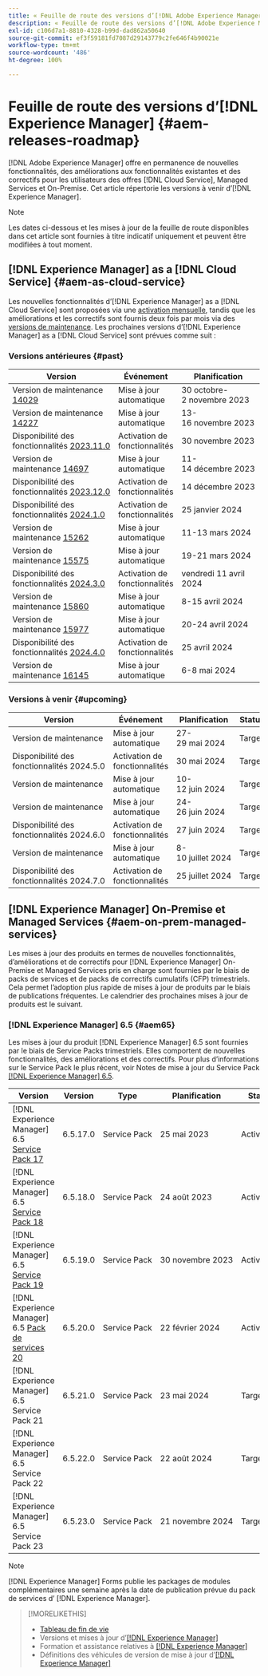 ```yaml
---
title: « Feuille de route des versions d’[!DNL Adobe Experience Manager] »
description: « Feuille de route des versions d’[!DNL Adobe Experience Manager] »
exl-id: c106d7a1-8810-4328-b99d-dad862a50640
source-git-commit: ef3f59181fd7087d29143779c2fe646f4b90021e
workflow-type: tm+mt
source-wordcount: '486'
ht-degree: 100%

---
```



# Feuille de route des versions d’[!DNL Experience Manager] {#aem-releases-roadmap}

[!DNL Adobe Experience Manager] offre en permanence de nouvelles fonctionnalités, des améliorations aux fonctionnalités existantes et des correctifs pour les utilisateurs des offres [!DNL Cloud Service], Managed Services et On-Premise. Cet article répertorie les versions à venir d’[!DNL Experience Manager].

>[!NOTE]
>
>Les dates ci-dessous et les mises à jour de la feuille de route disponibles dans cet article sont fournies à titre indicatif uniquement et peuvent être modifiées à tout moment.

## [!DNL Experience Manager] as a [!DNL Cloud Service] {#aem-as-cloud-service}

Les nouvelles fonctionnalités d’[!DNL Experience Manager] as a [!DNL Cloud Service] sont proposées via une [activation mensuelle](https://experienceleague.adobe.com/fr/docs/experience-manager-cloud-service/content/release-notes/release-notes/release-notes-current), tandis que les améliorations et les correctifs sont fournis deux fois par mois via des [versions de maintenance](https://experienceleague.adobe.com/fr/docs/experience-manager-cloud-service/content/release-notes/maintenance/latest).
Les prochaines versions d’[!DNL Experience Manager] as a [!DNL Cloud Service] sont prévues comme suit :

### Versions antérieures {#past}

| Version | Événement | Planification | Statut |
|---|---|---|---|
| Version de maintenance [14029](https://experienceleague.adobe.com/fr/docs/experience-manager-cloud-service/content/release-notes/maintenance/2023/2023-11-0#release-14029) | Mise à jour automatique | 30 octobre-2 novembre 2023 | Mise à jour |
| Version de maintenance [14227](https://experienceleague.adobe.com/fr/docs/experience-manager-cloud-service/content/release-notes/maintenance/2023/2023-11-0#release-14227) | Mise à jour automatique | 13-16 novembre 2023 | Mise à jour |
| Disponibilité des fonctionnalités [2023.11.0](https://experienceleague.adobe.com/fr/docs/experience-manager-cloud-service/content/release-notes/release-notes/2023/release-notes-2023-11-0) | Activation de fonctionnalités | 30 novembre 2023 | Activation |
| Version de maintenance [14697](https://experienceleague.adobe.com/fr/docs/experience-manager-cloud-service/content/release-notes/maintenance/2023/2023-12-0#release-14697) | Mise à jour automatique | 11-14 décembre 2023 | Mise à jour |
| Disponibilité des fonctionnalités [2023.12.0](https://experienceleague.adobe.com/fr/docs/experience-manager-cloud-service/content/release-notes/release-notes/2023/release-notes-2023-12-0) | Activation de fonctionnalités | 14 décembre 2023 | Activation |
| Disponibilité des fonctionnalités [2024.1.0](https://experienceleague.adobe.com/fr/docs/experience-manager-cloud-service/content/release-notes/release-notes/2024/release-notes-2024-1-0) | Activation de fonctionnalités | 25 janvier 2024 | Activation |
| Version de maintenance [15262](https://experienceleague.adobe.com/fr/docs/experience-manager-cloud-service/content/release-notes/maintenance/2024/2024-3-0#release-15262) | Mise à jour automatique | 11-13 mars 2024 | Mise à jour |
| Version de maintenance [15575](https://experienceleague.adobe.com/fr/docs/experience-manager-cloud-service/content/release-notes/maintenance/2024/2024-3-0#release-15575) | Mise à jour automatique | 19-21 mars 2024 | Mise à jour |
| Disponibilité des fonctionnalités [2024.3.0](https://experienceleague.adobe.com/fr/docs/experience-manager-cloud-service/content/release-notes/release-notes/2024/release-notes-2024-3-0) | Activation de fonctionnalités | vendredi 11 avril 2024 | Activation |
| Version de maintenance [15860](https://experienceleague.adobe.com/fr/docs/experience-manager-cloud-service/content/release-notes/maintenance/2024/2024-3-0#release-15860) | Mise à jour automatique | 8-15 avril 2024 | Mise à jour |
| Version de maintenance [15977](https://experienceleague.adobe.com/fr/docs/experience-manager-cloud-service/content/release-notes/maintenance/2024/2024-4-0#release-15977) | Mise à jour automatique | 20-24 avril 2024 | Mise à jour |
| Disponibilité des fonctionnalités [2024.4.0](https://experienceleague.adobe.com/fr/docs/experience-manager-cloud-service/content/release-notes/release-notes/release-notes-current) | Activation de fonctionnalités | 25 avril 2024 | Activation |
| Version de maintenance [16145](https://experienceleague.adobe.com/fr/docs/experience-manager-cloud-service/content/release-notes/maintenance/latest) | Mise à jour automatique | 6-8 mai 2024 | Target |

### Versions à venir {#upcoming}

| Version | Événement | Planification | Statut |
|---|---|---|---|
| Version de maintenance | Mise à jour automatique | 27-29 mai 2024 | Target |
| Disponibilité des fonctionnalités 2024.5.0 | Activation de fonctionnalités | 30 mai 2024 | Target |
| Version de maintenance | Mise à jour automatique | 10-12 juin 2024 | Target |
| Version de maintenance | Mise à jour automatique | 24-26 juin 2024 | Target |
| Disponibilité des fonctionnalités 2024.6.0 | Activation de fonctionnalités | 27 juin 2024 | Target |
| Version de maintenance | Mise à jour automatique | 8-10 juillet 2024 | Target |
| Disponibilité des fonctionnalités 2024.7.0 | Activation de fonctionnalités | 25 juillet 2024 | Target |

## [!DNL Experience Manager] On-Premise et Managed Services {#aem-on-prem-managed-services}

Les mises à jour des produits en termes de nouvelles fonctionnalités, d’améliorations et de correctifs pour [!DNL Experience Manager] On-Premise et Managed Services pris en charge sont fournies par le biais de packs de services et de packs de correctifs cumulatifs (CFP) trimestriels. Cela permet l’adoption plus rapide de mises à jour de produits par le biais de publications fréquentes. Le calendrier des prochaines mises à jour de produits est le suivant.

### [!DNL Experience Manager] 6.5 {#aem65}

Les mises à jour du produit [!DNL Experience Manager] 6.5 sont fournies par le biais de Service Packs trimestriels. Elles comportent de nouvelles fonctionnalités, des améliorations et des correctifs. Pour plus d’informations sur le Service Pack le plus récent, voir Notes de mise à jour du Service Pack [[!DNL Experience Manager] 6.5](https://experienceleague.adobe.com/fr/docs/experience-manager-65/content/release-notes/release-notes).

| Version | Version | Type | Planification | Statut |
|---|---|---|---|---|
| [!DNL Experience Manager] 6.5 [Service Pack 17](https://experienceleague.adobe.com/fr/docs/experience-manager-65/content/release-notes/service-pack/6-5-17) | 6.5.17.0 | Service Pack | 25 mai 2023 | Activation |
| [!DNL Experience Manager] 6.5 [Service Pack 18](https://experienceleague.adobe.com/fr/docs/experience-manager-65/content/release-notes/service-pack/6-5-18) | 6.5.18.0 | Service Pack | 24 août 2023 | Activation |
| [!DNL Experience Manager] 6.5 [Service Pack 19](https://experienceleague.adobe.com/fr/docs/experience-manager-65/content/release-notes/service-pack/6-5-19) | 6.5.19.0 | Service Pack | 30 novembre 2023 | Activation |
| [!DNL Experience Manager] 6.5 [Pack de services 20](https://experienceleague.adobe.com/fr/docs/experience-manager-65/content/release-notes/release-notes) | 6.5.20.0 | Service Pack | 22 février 2024 | Activation |
| [!DNL Experience Manager] 6.5 Service Pack 21 | 6.5.21.0 | Service Pack | 23 mai 2024 | Target |
| [!DNL Experience Manager] 6.5 Service Pack 22 | 6.5.22.0 | Service Pack | 22 août 2024 | Target |
| [!DNL Experience Manager] 6.5 Service Pack 23 | 6.5.23.0 | Service Pack | 21 novembre 2024 | Target |

>[!NOTE]
>
>[!DNL Experience Manager] Forms publie les packages de modules complémentaires une semaine après la date de publication prévue du pack de services d’ [!DNL Experience Manager].

>[!MORELIKETHIS]
>
>* [Tableau de fin de vie](https://helpx.adobe.com/fr/support/programs/eol-matrix.html)
>* Versions et mises à jour d’[[!DNL Experience Manager] ](https://experienceleague.adobe.com/fr/docs/experience-manager-release-information/aem-release-updates/aem-releases-updates)
>* Formation et assistance relatives à [[!DNL Experience Manager] ](https://experienceleague.adobe.com/fr/docs/experience-manager-cloud-service)
>* Définitions des véhicules de version de mise à jour d’[[!DNL Experience Manager] ](/help/using/update-release-vehicle-definitions.md)
